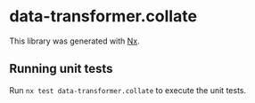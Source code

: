 # data-transformer.collate

This library was generated with [Nx](https://nx.dev).

## Running unit tests

Run `nx test data-transformer.collate` to execute the unit tests.
